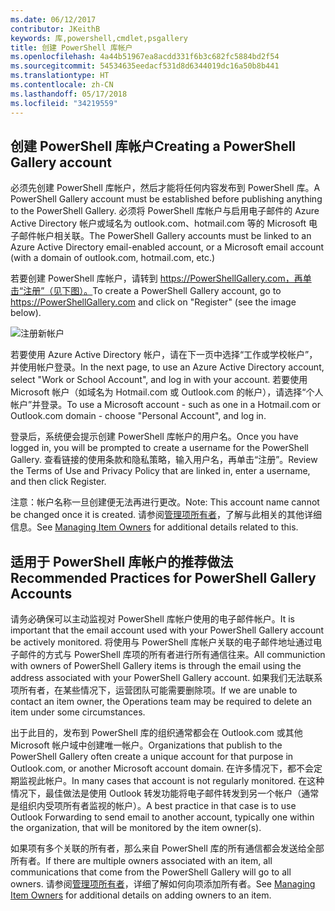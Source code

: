 ```yaml
---
ms.date: 06/12/2017
contributor: JKeithB
keywords: 库,powershell,cmdlet,psgallery
title: 创建 PowerShell 库帐户
ms.openlocfilehash: 4a44b51967ea8acdd331f6b3c682fc5884bd2f54
ms.sourcegitcommit: 54534635eedacf531d8d6344019dc16a50b8b441
ms.translationtype: HT
ms.contentlocale: zh-CN
ms.lasthandoff: 05/17/2018
ms.locfileid: "34219559"
---
```

## <a name="creating-a-powershell-gallery-account"></a><span data-ttu-id="d7887-103">创建 PowerShell 库帐户</span><span class="sxs-lookup"><span data-stu-id="d7887-103">Creating a PowerShell Gallery account</span></span>

<span data-ttu-id="d7887-104">必须先创建 PowerShell 库帐户，然后才能将任何内容发布到 PowerShell 库。</span><span class="sxs-lookup"><span data-stu-id="d7887-104">A PowerShell Gallery account must be established before publishing anything to the PowerShell Gallery.</span></span>
<span data-ttu-id="d7887-105">必须将 PowerShell 库帐户与启用电子邮件的 Azure Active Directory 帐户或域名为 outlook.com、hotmail.com 等的 Microsoft 电子邮件帐户相关联。</span><span class="sxs-lookup"><span data-stu-id="d7887-105">The PowerShell Gallery accounts must be linked to an Azure Active Directory email-enabled account, or a Microsoft email account (with a domain of outlook.com, hotmail.com, etc.)</span></span>

<span data-ttu-id="d7887-106">若要创建 PowerShell 库帐户，请转到 https://PowerShellGallery.com，再单击“注册”（见下图）。</span><span class="sxs-lookup"><span data-stu-id="d7887-106">To create a PowerShell Gallery account, go to https://PowerShellGallery.com and click on "Register" (see the image below).</span></span>

![注册新帐户](../../Images/CreatingAccount-Register.png)

<span data-ttu-id="d7887-108">若要使用 Azure Active Directory 帐户，请在下一页中选择“工作或学校帐户”，并使用帐户登录。</span><span class="sxs-lookup"><span data-stu-id="d7887-108">In the next page, to use an Azure Active Directory account, select "Work or School Account", and log in with your account.</span></span>
<span data-ttu-id="d7887-109">若要使用 Microsoft 帐户（如域名为 Hotmail.com 或 Outlook.com 的帐户），请选择“个人帐户”并登录。</span><span class="sxs-lookup"><span data-stu-id="d7887-109">To use a Microsoft account - such as one in a Hotmail.com or Outlook.com domain - choose "Personal Account", and log in.</span></span>

<span data-ttu-id="d7887-110">登录后，系统便会提示创建 PowerShell 库帐户的用户名。</span><span class="sxs-lookup"><span data-stu-id="d7887-110">Once you have logged in, you will be prompted to create a username for the PowerShell Gallery.</span></span>
<span data-ttu-id="d7887-111">查看链接的使用条款和隐私策略，输入用户名，再单击“注册”。</span><span class="sxs-lookup"><span data-stu-id="d7887-111">Review the Terms of Use and Privacy Policy that are linked in, enter a username, and then click Register.</span></span>

<span data-ttu-id="d7887-112">注意：帐户名称一旦创建便无法再进行更改。</span><span class="sxs-lookup"><span data-stu-id="d7887-112">Note: This account name cannot be changed once it is created.</span></span>
<span data-ttu-id="d7887-113">请参阅[管理项所有者](https://msdn.microsoft.com/powershell/gallery/psgallery/managing-item-owners)，了解与此相关的其他详细信息。</span><span class="sxs-lookup"><span data-stu-id="d7887-113">See [Managing Item Owners](https://msdn.microsoft.com/powershell/gallery/psgallery/managing-item-owners) for additional details related to this.</span></span>

## <a name="recommended-practices-for-powershell-gallery-accounts"></a><span data-ttu-id="d7887-114">适用于 PowerShell 库帐户的推荐做法</span><span class="sxs-lookup"><span data-stu-id="d7887-114">Recommended Practices for PowerShell Gallery Accounts</span></span>

<span data-ttu-id="d7887-115">请务必确保可以主动监视对 PowerShell 库帐户使用的电子邮件帐户。</span><span class="sxs-lookup"><span data-stu-id="d7887-115">It is important that the email account used with your PowerShell Gallery account be actively monitored.</span></span>
<span data-ttu-id="d7887-116">将使用与 PowerShell 库帐户关联的电子邮件地址通过电子邮件的方式与 PowerShell 库项的所有者进行所有通信往来。</span><span class="sxs-lookup"><span data-stu-id="d7887-116">All communiction with owners of PowerShell Gallery items is through the email using the address associated with your PowerShell Gallery account.</span></span>
<span data-ttu-id="d7887-117">如果我们无法联系项所有者，在某些情况下，运营团队可能需要删除项。</span><span class="sxs-lookup"><span data-stu-id="d7887-117">If we are unable to contact an item owner, the Operations team may be required to delete an item under some circumstances.</span></span>

<span data-ttu-id="d7887-118">出于此目的，发布到 PowerShell 库的组织通常都会在 Outlook.com 或其他 Microsoft 帐户域中创建唯一帐户。</span><span class="sxs-lookup"><span data-stu-id="d7887-118">Organizations that publish to the PowerShell Gallery often create a unique account for that purpose in Outlook.com, or another Microsoft account domain.</span></span>
<span data-ttu-id="d7887-119">在许多情况下，都不会定期监视此帐户。</span><span class="sxs-lookup"><span data-stu-id="d7887-119">In many cases that account is not regularly monitored.</span></span>
<span data-ttu-id="d7887-120">在这种情况下，最佳做法是使用 Outlook 转发功能将电子邮件转发到另一个帐户（通常是组织内受项所有者监视的帐户）。</span><span class="sxs-lookup"><span data-stu-id="d7887-120">A best practice in that case is to use Outlook Forwarding to send email to another account, typically one within the organization, that will be monitored by the item owner(s).</span></span>

<span data-ttu-id="d7887-121">如果项有多个关联的所有者，那么来自 PowerShell 库的所有通信都会发送给全部所有者。</span><span class="sxs-lookup"><span data-stu-id="d7887-121">If there are multiple owners associated with an item, all communications that come from the PowerShell Gallery will go to all owners.</span></span>
<span data-ttu-id="d7887-122">请参阅[管理项所有者](https://msdn.microsoft.com/powershell/gallery/psgallery/managing-item-owners)，详细了解如何向项添加所有者。</span><span class="sxs-lookup"><span data-stu-id="d7887-122">See [Managing Item Owners](https://msdn.microsoft.com/powershell/gallery/psgallery/managing-item-owners) for additional details on adding owners to an item.</span></span>